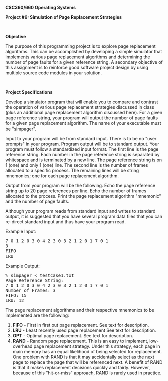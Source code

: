 <p><b>CSC360/660 Operating Systems</b></p>
<p><b>Project #6: Simulation of Page Replacement Strategies</b></p>
<p>&nbsp;</p>
<p><b>Objective</b></p>
<p>The purpose of this programming project is to explore page replacement 
algorithms. This can be accomplished by developing a simple simulator that 
implements various page replacement algorithms and determining the number of 
page faults for a given reference string. A secondary objective of this 
assignment is to reinforce good software project design by using multiple source 
code modules in your solution.</p>
<p>&nbsp;</p>
<p><b>Project Specifications</b></p>
Develop a simulator program that will enable you to compare and contrast the operation of various page replacement strategies discussed in class (plus an additional page replacement algorithm discussed here). For a given page reference string, your program will output the number of page faults for a given page replacement algorithm. The name of your executable must be "simpager".<p>Input to your program will be from standard input. There is to be no "user prompts" in your program. Program output will be to standard output. Your program must follow a standardized input format. The first line is the page reference string. Each number in the page reference string is separated by whitespace and is terminated by a new line. The page reference string is on 1 (one) and only 1 (one) line. The second line is the number of frames allocated to a specific process. The remaining lines will be string mnemonics; one for each page replacement algorithm.

</p>
<p>Output from your program will be the following. Echo the page reference string up to 20 page references per line. Echo the number of frames allocated to the process. Print the page replacement algorithm "mnemonic" and the number of page faults.

Although your program reads from standard input and writes to standard output, it is suggested that you have several program data files that you can re-direct standard input and thus have your program read.

</p>
<p>Example Input:
</p>
<pre>7 0 1 2 0 3 0 4 2 3 0 3 2 1 2 0 1 7 0 1
3
FIFO
LRU
</pre>
<p>Example Output:
</p>
<pre>% simpager &lt; testcase1.txt
Page Reference String:
7 0 1 2 0 3 0 4 2 3 0 3 2 1 2 0 1 7 0 1
Number of Frames: 3
FIFO: 15
LRU: 12
</pre>
<p>The page replacement algorithms and their respective mnemonics to be implemented are the following:
</p>
<ol>
	<li><b>FIFO</b> - First in first out page replacement. See text for description. 
	</li>
	<li><b>LRU</b> - Least recently used page replacement See text for description. 
	</li>
	<li><b>OPT</b> - Optimal page replacement. See text for description. </li>
	<li><b>RAND</b> - Random page replacement. This is an easy to implement, low-overhead page replacement strategy. Under this strategy, each page in main memory has an equal 
	likelihood of being selected for replacement. One problem with RAND is that it may 
	accidentally select as the next page to replace the page that will be referenced next. A benefit of RAND is that it makes replacement decisions quickly and fairly. However, because of this "hit-or-miss" approach, RAND is rarely used in practice. 
	</li>
</ol>